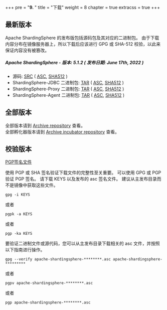 +++
pre = "<b>9. </b>"
title = "下载"
weight = 8
chapter = true
extracss = true
+++

## 最新版本

Apache ShardingSphere 的发布版包括源码包及其对应的二进制包。
由于下载内容分布在镜像服务器上，所以下载后应该进行 GPG 或 SHA-512 校验，以此来保证内容没有被篡改。

##### Apache ShardingSphere - 版本: 5.1.2 ( 发布日期: June 17th, 2022 )

- 源码: [<u>SRC</u>](https://www.apache.org/dyn/closer.lua/shardingsphere/5.1.2/apache-shardingsphere-5.1.2-src.zip) ( [<u>ASC</u>](https://downloads.apache.org/shardingsphere/5.1.2/apache-shardingsphere-5.1.2-src.zip.asc), [<u>SHA512</u>](https://downloads.apache.org/shardingsphere/5.1.2/apache-shardingsphere-5.1.2-src.zip.sha512) )
- ShardingSphere-JDBC 二进制包: [<u>TAR</u>](https://www.apache.org/dyn/closer.lua/shardingsphere/5.1.2/apache-shardingsphere-5.1.2-shardingsphere-jdbc-bin.tar.gz) ( [<u>ASC</u>](https://downloads.apache.org/shardingsphere/5.1.2/apache-shardingsphere-5.1.2-shardingsphere-jdbc-bin.tar.gz.asc), [<u>SHA512</u>](https://downloads.apache.org/shardingsphere/5.1.2/apache-shardingsphere-5.1.2-shardingsphere-jdbc-bin.tar.gz.sha512) )
- ShardingSphere-Proxy 二进制包: [<u>TAR</u>](https://www.apache.org/dyn/closer.lua/shardingsphere/5.1.2/apache-shardingsphere-5.1.2-shardingsphere-proxy-bin.tar.gz) ( [<u>ASC</u>](https://downloads.apache.org/shardingsphere/5.1.2/apache-shardingsphere-5.1.2-shardingsphere-proxy-bin.tar.gz.asc), [<u>SHA512</u>](https://downloads.apache.org/shardingsphere/5.1.2/apache-shardingsphere-5.1.2-shardingsphere-proxy-bin.tar.gz.sha512) )
- ShardingSphere-Agent 二进制包: [<u>TAR</u>](https://www.apache.org/dyn/closer.lua/shardingsphere/5.1.2/apache-shardingsphere-5.1.2-shardingsphere-agent-bin.tar.gz) ( [<u>ASC</u>](https://downloads.apache.org/shardingsphere/5.1.2/apache-shardingsphere-5.1.2-shardingsphere-agent-bin.tar.gz.asc), [<u>SHA512</u>](https://downloads.apache.org/shardingsphere/5.1.2/apache-shardingsphere-5.1.2-shardingsphere-agent-bin.tar.gz.sha512) )

## 全部版本

全部版本请到 [Archive repository](https://archive.apache.org/dist/shardingsphere/) 查看。</br>
全部孵化器版本请到 [Archive incubator repository](https://archive.apache.org/dist/incubator/shardingsphere/) 查看。

## 校验版本

[PGP签名文件](https://downloads.apache.org/shardingsphere/KEYS)

使用 PGP 或 SHA 签名验证下载文件的完整性至关重要。
可以使用 GPG 或 PGP 验证 PGP 签名。
请下载 KEYS 以及发布的 asc 签名文件。
建议从主发布目录而不是镜像中获取这些文件。

```shell
gpg -i KEYS
```

或者

```shell
pgpk -a KEYS
```

或者

```shell
pgp -ka KEYS
```

要验证二进制文件或源代码，您可以从主发布目录下载相关的 asc 文件，并按照以下指南进行操作。

```shell
gpg --verify apache-shardingsphere-********.asc apache-shardingsphere-*********
```

或者

```shell
pgpv apache-shardingsphere-********.asc
```

或者

```shell
pgp apache-shardingsphere-********.asc
```
